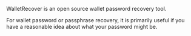 WalletRecover is an open source wallet password recovery tool.


For wallet password or passphrase recovery, it is primarily useful if you have a reasonable idea about what your password might be.
